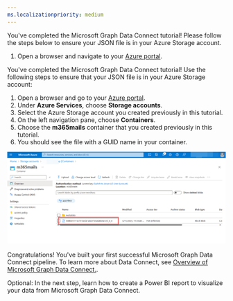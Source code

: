 ```yaml
---
ms.localizationpriority: medium
---
```


<!-- markdownlint-disable MD002 MD041 -->

You've completed the Microsoft Graph Data Connect tutorial! Please follow the steps below to ensure your JSON file is in your Azure Storage account.

1. Open a browser and navigate to your [Azure portal](https://portal.azure.com/#home).

You've completed the Microsoft Graph Data Connect tutorial! Use the following steps to ensure that your JSON file is in your Azure Storage account:

1. Open a browser and go to your [Azure portal](https://portal.azure.com/#home).
2. Under **Azure Services**, choose **Storage accounts**.
3. Select the Azure Storage account you created previously in this tutorial.
4. On the left navigation pane, choose **Containers**.
5. Choose the **m365mails** container that you created previously in this tutorial.
6. You should see the file with a GUID name in your container.

![A screenshot of the Azure portal user interface that shows the newly created file in the Azure Storage container.](../concepts/images/data-connect-storageaccountcompletion.png)

Congratulations! You've built your first successful Microsoft Graph Data Connect pipeline. To learn more about Data Connect, see [Overview of Microsoft Graph Data Connect.](/graph/data-connect-concept-overview).

Optional: In the next step, learn how to create a Power BI report to visualize your data from Microsoft Graph Data Connect.


